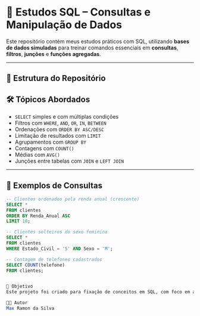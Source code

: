 # 🧠 Estudos SQL – Consultas e Manipulação de Dados

Este repositório contém meus estudos práticos com SQL, utilizando **bases de dados simuladas** para treinar comandos essenciais em **consultas**, **filtros**, **junções** e **funções agregadas**.

---

## 📂 Estrutura do Repositório

## 🛠️ Tópicos Abordados

- `SELECT` simples e com múltiplas condições
- Filtros com `WHERE`, `AND`, `OR`, `IN`, `BETWEEN`
- Ordenações com `ORDER BY ASC/DESC`
- Limitação de resultados com `LIMIT`
- Agrupamentos com `GROUP BY`
- Contagens com `COUNT()`
- Médias com `AVG()`
- Junções entre tabelas com `JOIN` e `LEFT JOIN`

---

## 📘 Exemplos de Consultas

```sql
-- Clientes ordenados pela renda anual (crescente)
SELECT * 
FROM clientes 
ORDER BY Renda_Anual ASC 
LIMIT 10;

-- Clientes solteiros do sexo feminino
SELECT * 
FROM clientes 
WHERE Estado_Civil = 'S' AND Sexo = 'M';

-- Contagem de telefones cadastrados
SELECT COUNT(telefone) 
FROM clientes;


🎯 Objetivo
Este projeto foi criado para fixação de conceitos em SQL, com foco em análise de dados relacionais. As consultas foram elaboradas com bases simuladas, organizadas por temas (clientes, lojas, produtos, pedidos, etc.).

👨‍💻 Autor
Max Ramon da Silva

